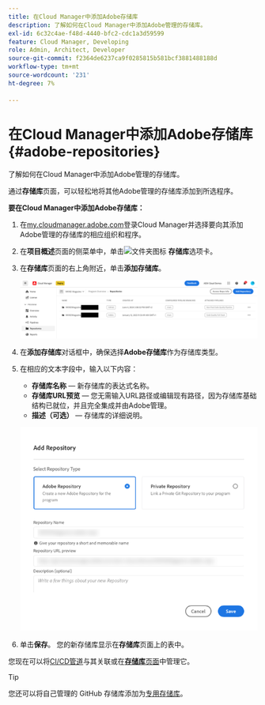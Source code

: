 ```yaml
---
title: 在Cloud Manager中添加Adobe存储库
description: 了解如何在Cloud Manager中添加Adobe管理的存储库。
exl-id: 6c32c4ae-f48d-4440-bfc2-cdc1a3d59599
feature: Cloud Manager, Developing
role: Admin, Architect, Developer
source-git-commit: f2364de6237ca9f0285815b581bcf3881488188d
workflow-type: tm+mt
source-wordcount: '231'
ht-degree: 7%

---
```


# 在Cloud Manager中添加Adobe存储库 {#adobe-repositories}

了解如何在Cloud Manager中添加Adobe管理的存储库。

通过&#x200B;**存储库**&#x200B;页面，可以轻松地将其他Adobe管理的存储库添加到所选程序。

**要在Cloud Manager中添加Adobe存储库：**

1. 在[my.cloudmanager.adobe.com](https://my.cloudmanager.adobe.com/)登录Cloud Manager并选择要向其添加Adobe管理的存储库的相应组织和程序。

1. 在&#x200B;**项目概述**&#x200B;页面的侧菜单中，单击![文件夹图标](https://spectrum.adobe.com/static/icons/workflow_18/Smock_Folder_18_N.svg) **存储库**&#x200B;选项卡。

1. 在&#x200B;**存储库**&#x200B;页面的右上角附近，单击&#x200B;**添加存储库**。

   ![添加“存储库”按钮](assets/add-repository.png)

1. 在&#x200B;**添加存储库**&#x200B;对话框中，确保选择&#x200B;**Adobe存储库**&#x200B;作为存储库类型。

1. 在相应的文本字段中，输入以下内容：

   * **存储库名称** — 新存储库的表达式名称。
   * **存储库URL预览** — 您无需输入URL路径或编辑现有路径，因为存储库基础结构已就位，并且完全集成并由Adobe管理。
   * **描述（可选）** — 存储库的详细说明。

   ![添加存储库对话框](assets/add-adobe-repository.png)

1. 单击&#x200B;**保存**。
您的新存储库显示在&#x200B;**存储库**&#x200B;页面上的表中。

您现在可以将[CI/CD管道](/help/implementing/cloud-manager/configuring-pipelines/introduction-ci-cd-pipelines.md)与其关联或在&#x200B;[**存储库**&#x200B;页面](managing-repositories.md)中管理它。

>[!TIP]
>
>您还可以将自己管理的 GitHub 存储库添加为[专用存储库](private-repositories.md)。
